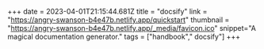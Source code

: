 +++
date = 2023-04-01T21:15:44.681Z
title = "docsify"
link = "https://angry-swanson-b4e47b.netlify.app/quickstart"
thumbnail = "https://angry-swanson-b4e47b.netlify.app/_media/favicon.ico"
snippet="A magical documentation generator."
tags = ["handbook"," docsify"]
+++
